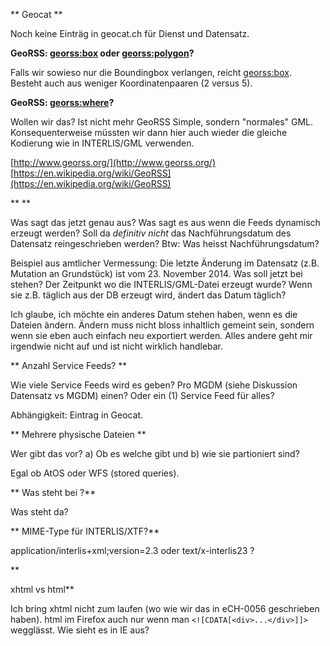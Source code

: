 ** Geocat **

Noch keine Einträg in geocat.ch für Dienst und Datensatz.


**GeoRSS: <georss:box> oder <georss:polygon>?**

Falls wir sowieso nur die Boundingbox verlangen, reicht <georss:box>. Besteht auch aus weniger Koordinatenpaaren (2 versus 5).


**GeoRSS: <georss:where>?**

Wollen wir das? Ist nicht mehr GeoRSS Simple, sondern "normales" GML. Konsequenterweise müssten wir dann hier auch wieder die gleiche Kodierung wie in INTERLIS/GML verwenden.

[http://www.georss.org/](http://www.georss.org/)
[https://en.wikipedia.org/wiki/GeoRSS](https://en.wikipedia.org/wiki/GeoRSS)


** <updated> **

Was sagt das jetzt genau aus? Was sagt es aus wenn die Feeds dynamisch erzeugt werden? Soll da *definitiv nicht* das Nachführungsdatum des Datensatz reingeschrieben werden? Btw: Was heisst Nachführungsdatum? 

Beispiel aus amtlicher Vermessung: Die letzte Änderung im Datensatz (z.B. Mutation an Grundstück) ist vom 23. November 2014. Was soll jetzt bei <updated> stehen? Der Zeitpunkt wo die INTERLIS/GML-Datei erzeugt wurde? Wenn sie z.B. täglich aus der DB erzeugt wird, ändert das Datum täglich? 

Ich glaube, ich möchte ein anderes Datum stehen haben, wenn es die Dateien ändern. Ändern muss nicht bloss inhaltlich gemeint sein, sondern wenn sie eben auch einfach neu exportiert werden. Alles andere geht mir irgendwie nicht auf und ist nicht wirklich handlebar.


** Anzahl Service Feeds? **

Wie viele Service Feeds wird es geben? Pro MGDM (siehe Diskussion Datensatz vs MGDM) einen? Oder ein (1) Service Feed für alles?

Abhängigkeit: Eintrag in Geocat.


** Mehrere physische Dateien **

Wer gibt das vor? a) Ob es welche gibt und b) wie sie partioniert sind? 

Egal ob AtOS oder WFS (stored queries).


** Was steht bei <author>?**

Was steht da?


** MIME-Type für INTERLIS/XTF?**

application/interlis+xml;version=2.3 oder text/x-interlis23 ?


** <summary> xhtml vs html**

Ich bring xhtml nicht zum laufen (wo wie wir das in eCH-0056 geschrieben haben). html im Firefox auch nur wenn man `<![CDATA[<div>...</div>]]>` wegglässt. Wie sieht es in IE aus?
